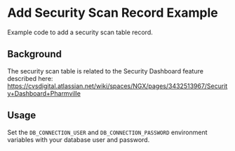 # Add Security Scan Record Example

Example code to add a security scan table record.

## Background

The security scan table is related to the Security Dashboard feature described here: https://cvsdigital.atlassian.net/wiki/spaces/NGX/pages/3432513967/Security+Dashboard+Pharmville

## Usage

Set the `DB_CONNECTION_USER` and `DB_CONNECTION_PASSWORD` environment variables with your database user and password.
